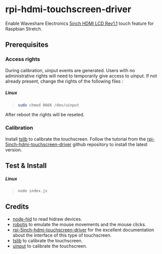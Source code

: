 # rpi-hdmi-touchscreen-driver
Enable Waveshare Electronics [5inch HDMI LCD Rev1.1](https://www.waveshare.com/wiki/5inch_HDMI_LCD_(B)) touch feature for Raspbian Stretch.

## Prerequisites

### Access rights

During calibration, uinput events are generated. Users with no administrative rights will need to temporarily give access to uinput.
If not already present, change the rights of the following files :

##### Linux
>```bash
>sudo chmod 0666 /dev/uinput
>```

After reboot the rights will be reseted.

### Calibration

Install [tslib](https://github.com/kergoth/tslib) to calibrate the touchscreen. Follow the tutorial from the [rpi-5inch-hdmi-touchscreen-driver](https://github.com/saper-2/rpi-5inch-hdmi-touchscreen-driver#3-install-tslib) github repository to install the latest version.

## Test & Install

##### Linux
>```bash
>node index.js
>```

## Credits
* [node-hid](https://github.com/node-hid/node-hid) to read hidraw devices.
* [robotjs](https://github.com/octalmage/robotjs) to emulate the mouse movements and the mouse clicks. 
* [rpi-5inch-hdmi-touchscreen-driver](https://github.com/saper-2/rpi-5inch-hdmi-touchscreen-driver) for the excellent documentation about the interface of this type of touchscreen.
* [tslib](https://github.com/kergoth/tslib) to calibrate the touchscreen.
* [uinput](https://github.com/santigimeno/node-uinput) to calibrate the touchscreen.
